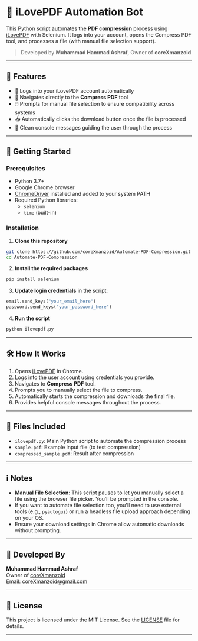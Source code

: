 # 📄 iLovePDF Automation Bot

This Python script automates the **PDF compression** process using [iLovePDF](https://www.ilovepdf.com/) with Selenium. It logs into your account, opens the Compress PDF tool, and processes a file (with manual file selection support).

> Developed by **Muhammad Hammad Ashraf**, Owner of **coreXmanzoid**

---

## 🧰 Features

- 🔐 Logs into your iLovePDF account automatically
- 📁 Navigates directly to the **Compress PDF** tool
- 🖱️ Prompts for manual file selection to ensure compatibility across systems
- 📥 Automatically clicks the download button once the file is processed
- 🧾 Clean console messages guiding the user through the process

---

## 🚀 Getting Started

### Prerequisites

- Python 3.7+
- Google Chrome browser
- [ChromeDriver](https://sites.google.com/chromium.org/driver/) installed and added to your system PATH
- Required Python libraries:
  - `selenium`
  - `time` (built-in)

### Installation

1. **Clone this repository**

```bash
git clone https://github.com/coreXmanzoid/Automate-PDF-Compression.git
cd Automate-PDF-Compression
```

2. **Install the required packages**

```bash
pip install selenium
```

3. **Update login credentials** in the script:

```python
email.send_keys("your_email_here")
password.send_keys("your_password_here")
```

4. **Run the script**

```bash
python ilovepdf.py
```

---

## 🛠 How It Works

1. Opens [iLovePDF](https://www.ilovepdf.com/) in Chrome.
2. Logs into the user account using credentials you provide.
3. Navigates to **Compress PDF** tool.
4. Prompts you to manually select the file to compress.
5. Automatically starts the compression and downloads the final file.
6. Provides helpful console messages throughout the process.

---

## 📂 Files Included

- `ilovepdf.py`: Main Python script to automate the compression process
- `sample.pdf`: Example input file (to test compression)
- `compressed_sample.pdf`: Result after compression

---

## ℹ️ Notes

- **Manual File Selection**: This script pauses to let you manually select a file using the browser file picker. You’ll be prompted in the console.
- If you want to automate file selection too, you'll need to use external tools (e.g., `pyautogui`) or run a headless file upload approach depending on your OS.
- Ensure your download settings in Chrome allow automatic downloads without prompting.

---

## 👤 Developed By

**Muhammad Hammad Ashraf**  
Owner of [coreXmanzoid](https://your-company-website.com)  
Email: coreXmanzoid@gmail.com

---

## 📄 License

This project is licensed under the MIT License. See the [LICENSE](LICENSE) file for details.

---

